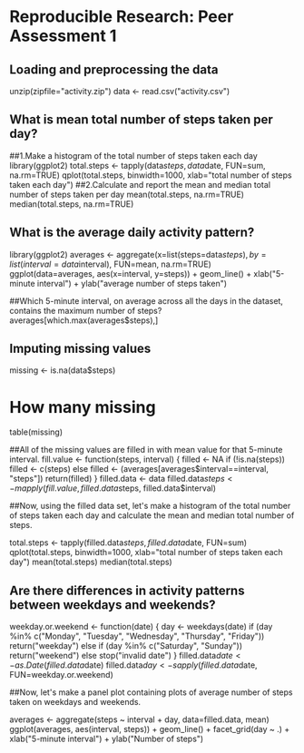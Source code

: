 # Reproducible Research: Peer Assessment 1


## Loading and preprocessing the data
unzip(zipfile="activity.zip")
data <- read.csv("activity.csv")


## What is mean total number of steps taken per day?

##1.Make a histogram of the total number of steps taken each day
library(ggplot2)
total.steps <- tapply(data$steps, data$date, FUN=sum, na.rm=TRUE)
qplot(total.steps, binwidth=1000, xlab="total number of steps taken each day")
##2.Calculate and report the mean and median total number of steps taken per day
mean(total.steps, na.rm=TRUE)
median(total.steps, na.rm=TRUE)




## What is the average daily activity pattern?
library(ggplot2)
averages <- aggregate(x=list(steps=data$steps), by=list(interval=data$interval),
                      FUN=mean, na.rm=TRUE)
ggplot(data=averages, aes(x=interval, y=steps)) +
    geom_line() +
    xlab("5-minute interval") +
    ylab("average number of steps taken")
    
##Which 5-minute interval, on average across all the days in the dataset, contains the maximum number of steps?
averages[which.max(averages$steps),]

## Imputing missing values
missing <- is.na(data$steps)
# How many missing
table(missing)

##All of the missing values are filled in with mean value for that 5-minute interval.
fill.value <- function(steps, interval) {
    filled <- NA
    if (!is.na(steps))
        filled <- c(steps)
    else
        filled <- (averages[averages$interval==interval, "steps"])
    return(filled)
}
filled.data <- data
filled.data$steps <- mapply(fill.value, filled.data$steps, filled.data$interval)

##Now, using the filled data set, let's make a histogram of the total number of steps taken each day and calculate the mean and median total number of steps.

total.steps <- tapply(filled.data$steps, filled.data$date, FUN=sum)
qplot(total.steps, binwidth=1000, xlab="total number of steps taken each day")
mean(total.steps)
median(total.steps)


## Are there differences in activity patterns between weekdays and weekends?

weekday.or.weekend <- function(date) {
    day <- weekdays(date)
    if (day %in% c("Monday", "Tuesday", "Wednesday", "Thursday", "Friday"))
        return("weekday")
    else if (day %in% c("Saturday", "Sunday"))
        return("weekend")
    else
        stop("invalid date")
}
filled.data$date <- as.Date(filled.data$date)
filled.data$day <- sapply(filled.data$date, FUN=weekday.or.weekend)

##Now, let's make a panel plot containing plots of average number of steps taken on weekdays and weekends.

averages <- aggregate(steps ~ interval + day, data=filled.data, mean)
ggplot(averages, aes(interval, steps)) + geom_line() + facet_grid(day ~ .) +
    xlab("5-minute interval") + ylab("Number of steps")

